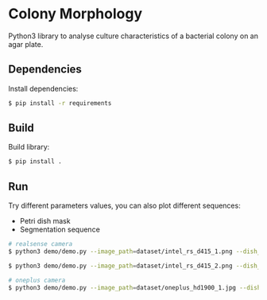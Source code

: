 # Colony Morphology
Python3 library to analyse culture characteristics of a bacterial colony on an agar plate.

## Dependencies
Install dependencies:
``` sh
$ pip install -r requirements
```

## Build
Build library:
``` sh
$ pip install .
```

## Run

Try different parameters values, you can also plot different sequences:
- Petri dish mask
- Segmentation sequence

``` sh
# realsense camera
$ python3 demo/demo.py --image_path=dataset/intel_rs_d415_1.png --dish_radius=400 --cell_min_radius=3 --cell_max_radius=10

$ python3 demo/demo.py --image_path=dataset/intel_rs_d415_2.png --dish_radius=400 --cell_min_radius=3 --cell_max_radius=10

# oneplus camera
$ python3 demo/demo.py --image_path=dataset/oneplus_hd1900_1.jpg --dish_radius=1000 --cell_min_radius=6

```
